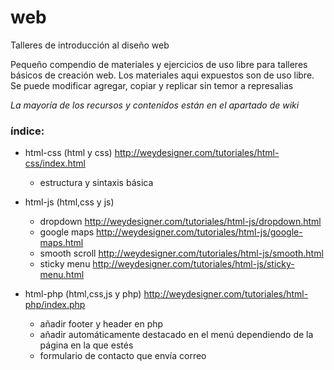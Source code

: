 # web
Talleres de introducción al diseño web

Pequeño compendio de materiales y ejercicios de uso libre para talleres básicos de creación web.
Los materiales aqui expuestos son de uso libre. Se puede modificar agregar, copiar y replicar sin temor a represalias 

_La mayoría de los recursos y contenidos están en el apartado de wiki_

### índice:

* html-css (html y css) http://weydesigner.com/tutoriales/html-css/index.html
	* estructura y sintaxis básica 

* html-js (html,css y js)
	* dropdown http://weydesigner.com/tutoriales/html-js/dropdown.html
	* google maps http://weydesigner.com/tutoriales/html-js/google-maps.html
	* smooth scroll http://weydesigner.com/tutoriales/html-js/smooth.html
	* sticky menu http://weydesigner.com/tutoriales/html-js/sticky-menu.html

* html-php (html,css,js y php) http://weydesigner.com/tutoriales/html-php/index.php
	* añadir footer y header en php
	* añadir automáticamente destacado en el menú dependiendo de la página en la que estés
	* formulario de contacto que envía correo
	

